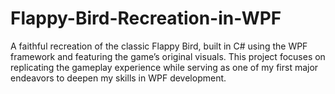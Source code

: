 # Flappy-Bird-Recreation-in-WPF
A faithful recreation of the classic Flappy Bird, built in C# using the WPF framework and featuring the game’s original visuals. This project focuses on replicating the gameplay experience while serving as one of my first major endeavors to deepen my skills in WPF development.
